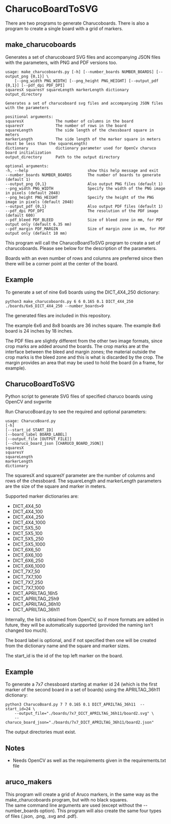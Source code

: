 # CharucoBoardToSVG

There are two programs to generate Charucoboards.  There is also a program to create a single board with a grid of markers.

## make_charucoboards

Generates a set of charucoboard SVG files and accompanying JSON files with the parameters, with PNG and PDF versions too.

    usage: make_charucoboards.py [-h] [--number_boards NUMBER_BOARDS] [--output_png {0,1}] \
        [--png_width PNG_WIDTH] [--png_height PNG_HEIGHT] [--output_pdf {0,1}] [--pdf_dpi PDF_DPI]
    squaresX squaresY squareLength markerLength dictionary output_directory
    
    Generates a set of charucoboard svg files and accompanying JSON files with the parameters
    
    positional arguments:
    squaresX              The number of columns in the board
    squaresY              The number of rows in the board
    squareLength          The side length of the chessboard square in meters
    markerLength          The side length of the marker square in meters (must be less than the squareLength)
    dictionary            dictionary parameter used for OpenCv charuco board initialization
    output_directory      Path to the output directory
    
    optional arguments:
    -h, --help                          show this help message and exit
    --number_boards NUMBER_BOARDS       The number of boards to generate (default 1)
    --output_png {0,1}                  Also output PNG files (default 1)
    --png_width PNG_WIDTH               Specify the width of the PNG image in pixels (default 2048)
    --png_height PNG_HEIGHT             Specify the height of the PNG image in pixels (default 2048)
    --output_pdf {0,1}                  Also output PDF files (default 1)
    --pdf_dpi PDF_DPI                   The resolution of the PDF image (default 600)
    --pdf_bleed PDF_BLEED               Size of bleed zone in mm, for PDF output only (default 6.35 mm)
    --pdf_margin PDF_MARGIN             Size of margin zone in mm, for PDF output only (default 10 mm)


This program will call the CharucoBoardToSVG program to create a set of charucoboards.  Please see below for
the description of the parameters.

Boards with an even number of rows and columns are preferred since then there will be a corner point at the center of the board.

Example
--

To generate a set of nine 6x6 boards using the DICT_4X4_250 dictionary:

```shell
python3 make_charucoboards.py 6 6 0.165 0.1 DICT_4X4_250 ./boards/6x6_DICT_4X4_250 --number_boards=9
```
The generated files are included in this repository.  

The example 6x6 and 8x8 boards are 36 inches square.  The example 8x6 board is 24 inches by 18 inches.

The PDF files are slightly different from the other two image formats, since crop marks are added around the boards.
The crop marks are at the interface between the bleed and margin zones; the material outside the crop marks is
the bleed zone and this is what is discarded by the crop.  The margin provides an area that may
be used to hold the board (in a frame, for example).


## CharucoBoardToSVG

Python script to generate SVG files of specified charuco boards using OpenCV and svgwrite

Run CharucoBoard.py to see the required and optional parameters:

    usage: CharucoBoard.py
    [-h]
    [--start_id START_ID]
    [--board_label BOARD_LABEL]
    [--output_file [OUTPUT_FILE]]
    [--charuco_board_json [CHARUCO_BOARD_JSON]]
    squaresX
    squaresY
    squareLength
    markerLength
    dictionary

The squaresX and squaresY parameter are the number of columns and rows of the chessboard.
The squareLength and markerLength parameters are the size of the square and marker in meters.

Supported marker dictionaries are:

- DICT_4X4_50
- DICT_4X4_100
- DICT_4X4_250
- DICT_4X4_1000
- DICT_5X5_50
- DICT_5X5_100
- DICT_5X5_250
- DICT_5X5_1000
- DICT_6X6_50
- DICT_6X6_100
- DICT_6X6_250
- DICT_6X6_1000
- DICT_7X7_50
- DICT_7X7_100
- DICT_7X7_250
- DICT_7X7_1000
- DICT_APRILTAG_16h5
- DICT_APRILTAG_25h9
- DICT_APRILTAG_36h10
- DICT_APRILTAG_36h11

Internally, the list is obtained from OpenCV, so if more formats are added in future, they will be automatically
supported (provided the naming isn't changed too much).

The board label is optional, and if not specified then one will be created from the dictionary name and the square and
marker sizes.

The start_id is the id of the top left marker on the board.

Example
--

To generate a 7x7 chessboard starting at marker id 24 (which is the first marker of the second board in a set of boards)
using the APRILTAG_36h11 dictionary:

```shell
python3 CharucoBoard.py 7 7 0.165 0.1 DICT_APRILTAG_36h11  --start_id=24 \
    --output_file="./boards/7x7_DICT_APRILTAG_36h11/board2.svg" \
    --charuco_board_json="./boards/7x7_DICT_APRILTAG_36h11/board2.json"
```

The output directories must exist.

Notes
--
- Needs OpenCV as well as the requirements given in the requirements.txt file

## aruco_makers

This program will create a grid of Aruco markers, in the same way as the make_charucoboards program, but with no black 
squares.  
The same command line arguments are used (except without the --number_boards option).
This program will also create the same four types of files (.json, .png, .svg and .pdf).
